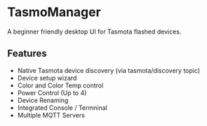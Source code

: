 # TasmoManager
A beginner friendly desktop UI for Tasmota flashed devices.

## Features
* Native Tasmota device discovery (via tasmota/discovery topic)
* Device setup wizard
* Color and Color Temp control
* Power Control (Up to 4)
* Device Renaming
* Integrated Console / Termninal
* Multiple MQTT Servers
